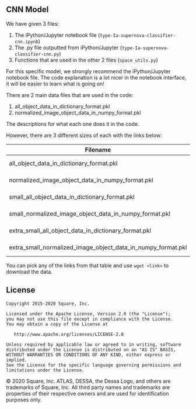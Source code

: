 ## CNN Model

We have given 3 files:

1. The iPython/Jupyter notebook file (`type-Ia-supernova-classifier-cnn.ipynb`)
2. The .py file outputted from iPython/Jupyter (`type-Ia-supernova-classifier-cnn.py`)
3. Functions that are used in the other 2 files (`space_utils.py`)

For this specific model, we strongly recommend the iPython/Jupyter notebook file. The code
explanation is a lot nicer in the notebook interface, it will be easier to learn what is going on!

There are 2 main data files that are used in the code:

1. all_object_data_in_dictionary_format.pkl
2. normalized_image_object_data_in_numpy_format.pkl

The descriptions for what each one does it in the code.

However, there are 3 different sizes of each with the links below:

| Filename                                                     | S3 Link                                                                                                      | File Size |
|--------------------------------------------------------------|--------------------------------------------------------------------------------------------------------------|-----------|
| all_object_data_in_dictionary_format.pkl                     | https://s3.amazonaws.com/space2vec-public/post3/all_object_data_in_dictionary_format.pkl                     | 6.7GB     |
| normalized_image_object_data_in_numpy_format.pkl             | https://s3.amazonaws.com/space2vec-public/post3/normalized_image_object_data_in_numpy_format.pkl             | 13.0GB    |
| small_all_object_data_in_dictionary_format.pkl               | https://s3.amazonaws.com/space2vec-public/post3/small_all_object_data_in_dictionary_format.pkl               | 772.0MB   |
| small_normalized_image_object_data_in_numpy_format.pkl       | https://s3.amazonaws.com/space2vec-public/post3/small_normalized_image_object_data_in_numpy_format.pkl       | 1.5GB     |
| extra_small_all_object_data_in_dictionary_format.pkl         | https://s3.amazonaws.com/space2vec-public/post3/extra_small_all_object_data_in_dictionary_format.pkl         | 386.0MB   |
| extra_small_normalized_image_object_data_in_numpy_format.pkl | https://s3.amazonaws.com/space2vec-public/post3/extra_small_normalized_image_object_data_in_numpy_format.pkl | 744.2MB   |

You can pick any of the links from that table and use `wget <link>` to download the data.

## License
```
Copyright 2015-2020 Square, Inc.

Licensed under the Apache License, Version 2.0 (the "License");
you may not use this file except in compliance with the License.
You may obtain a copy of the License at

   http://www.apache.org/licenses/LICENSE-2.0

Unless required by applicable law or agreed to in writing, software
distributed under the License is distributed on an "AS IS" BASIS,
WITHOUT WARRANTIES OR CONDITIONS OF ANY KIND, either express or implied.
See the License for the specific language governing permissions and
limitations under the License.
```

© 2020 Square, Inc. ATLAS, DESSA, the Dessa Logo, and others are trademarks of Square, Inc. All third party names and trademarks are properties of their respective owners and are used for identification purposes only.